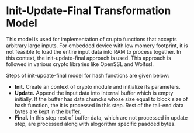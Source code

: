 
# Init-Update-Final Transformation Model

This model is used for implementation of crupto functions that accepts arbitrary large inputs. For embedded device with low momery footprint, it is not feasible to load the entire input data into RAM to process together. In this context, the init-update-final approach is used. This approach is followed in various crypto libraries like OpenSSL and Wolfssl. 

Steps of init-update-final model for hash functions are given below:
- **Init.** Create an context of crypto module and initialize its parameters.
- **Update.** Append the input data into internal buffer which is empty initially. If the buffer has data chuncks whose size equal to block size of hash function, the it is processed in this step. Rest of the tail-end data bytes are kept in the buffer.
- **Final.** In this step rest of buffer data, which are not processed in update step, are processed along with alogorithm specific paadded bytes.


